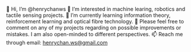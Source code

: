 👋 Hi, I’m @henrychanws
👀 I’m interested in machine learing, robotics and tactile sensing projects.
🌱 I’m currently learning information theory, reinforcement learning and optical fibre technology.
💞️ Please feel free to comment on any of my projects regarding on possible improvements or mistakes. I am also open-minded to different perspectives.
📫 Reach me through email: henrychan.ws@gmail.com
